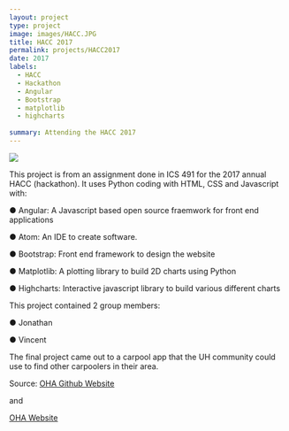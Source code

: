 ```yaml
---
layout: project
type: project
image: images/HACC.JPG
title: HACC 2017
permalink: projects/HACC2017
date: 2017
labels:
  - HACC
  - Hackathon
  - Angular
  - Bootstrap
  - matplotlib
  - highcharts
  
summary: Attending the HACC 2017
---
```


<img class="ui image" src="{{ site.baseurl }}/images/frontpage3.JPG">

This project is from an assignment done in ICS 491 for the 2017 annual HACC (hackathon). It uses Python coding with HTML, CSS and Javascript with:

●	Angular: A Javascript based open source fraemwork for front end applications

●	Atom: An IDE to create software. 

●	Bootstrap: Front end framework to design the website

●	Matplotlib: A plotting library to build 2D charts using Python

●	Highcharts: Interactive javascript library to build various different charts

This project contained 2 group members:

●	Jonathan

●	Vincent

The final project came out to a carpool app that the UH community could use to find other carpoolers in their area. 

Source: <a href="https://ohagrantwebsite.github.io/"><i class="large github icon "></i>OHA Github Website</a>

and

<a href="https://oha-grant-listings.herokuapp.com/">OHA Website</a>
